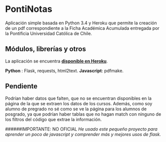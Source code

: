 # PontiNotas
Aplicación simple basada en Python 3.4 y Heroku que permite la creación de un pdf correspondiente a la Ficha Académica Acumulada entregada por la Pontificia Universidad Católica de Chile.

## Módulos, librerías y otros
La aplicación se encuentra [**disponible en Heroku**](http://pontinotas.herokuapp.com).

**Python** : Flask, requests, html2text.
**Javascript**: pdfmake.

## Pendiente
Podrían haber datos que falten, que no se encuentran disponibles en la página de la que se extraen los datos de los cursos. Además, como soy alumno de pregrado no sé como se ve la página para los alumnos de posgrado, ya que podrían haber tablas que no hagan match con ninguno de los filtros del código que extrae la información.

######IMPORTANTE: NO OFICIAL
*He usado este pequeño proyecto para aprender un poco de javascript y comprender más y mejores usos de flask.*
